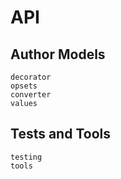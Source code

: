 # API

## Author Models

```{toctree}
decorator
opsets
converter
values
```

## Tests and Tools

```{toctree}
testing
tools
```
